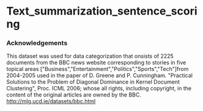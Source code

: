 # Text_summarization_sentence_scoring
<!--
### Instructions to run: 
-  
-

-unc
-->





### Acknowledgements
This dataset was used for data categorization that onsists of 2225 documents from the BBC news website corresponding to stories in five topical areas ["Business","Entertainment","Politics","Sports","Tech"]from 2004-2005 used in the paper of D. Greene and P. Cunningham. "Practical Solutions to the Problem of Diagonal Dominance in Kernel Document Clustering", Proc. ICML 2006; whose all rights, including copyright, in the content of the original articles are owned by the BBC. http://mlg.ucd.ie/datasets/bbc.html
